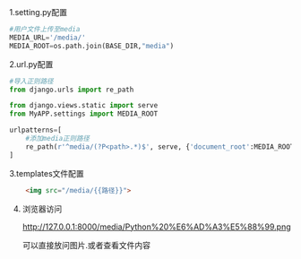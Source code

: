 1.setting.py配置

```python
#用户文件上传至media
MEDIA_URL='/media/'
MEDIA_ROOT=os.path.join(BASE_DIR,"media")
```

2.url.py配置

```python
#导入正则路径
from django.urls import re_path

from django.views.static import serve
from MyAPP.settings import MEDIA_ROOT

urlpatterns=[
    #添加media正则路径
    re_path(r'^media/(?P<path>.*)$', serve, {'document_root':MEDIA_ROOT}),
]
```

3.templates文件配置

```html
    <img src="/media/{{路径}}">
```





4. 浏览器访问

    <http://127.0.0.1:8000/media/Python%20%E6%AD%A3%E5%88%99.png>

   可以直接放问图片.或者查看文件内容

